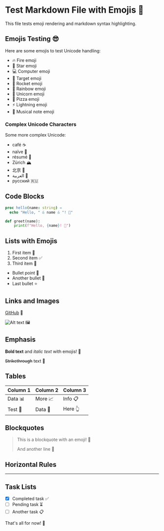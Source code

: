 # Test Markdown File with Emojis 🚀

This file tests emoji rendering and markdown syntax highlighting.

## Emojis Testing 😎

Here are some emojis to test Unicode handling:
- 🔥 Fire emoji
- 🌟 Star emoji  
- 💻 Computer emoji
- 🎯 Target emoji
- 🚀 Rocket emoji
- 🌈 Rainbow emoji
- 🦄 Unicorn emoji
- 🍕 Pizza emoji
- ⚡ Lightning emoji
- 🎵 Musical note emoji

### Complex Unicode Characters

Some more complex Unicode:
- café ☕
- naïve 🤔
- résumé 📄
- Zürich 🏔️
- 北京 🏮
- العربية 🕌
- русский 🇷🇺

## Code Blocks

```nim
proc hello(name: string) =
  echo "Hello, " & name & "! 👋"
```

```python
def greet(name):
    print(f"Hello, {name}! 🐍")
```

## Lists with Emojis

1. First item 📝
2. Second item ✅
3. Third item 🔄

- Bullet point 🎯
- Another bullet 🔘
- Last bullet ⭐

## Links and Images

[GitHub](https://github.com) 🔗

![Alt text](image.png) 🖼️

## Emphasis

**Bold text** and *italic text* with emojis! 💪

~~Strikethrough~~ text 🚫

## Tables

| Column 1 | Column 2 | Column 3 |
|----------|----------|----------|
| Data 📊  | More 📈  | Info 📋  |
| Test 🧪  | Data 💾  | Here 👆  |

## Blockquotes

> This is a blockquote with an emoji! 💬
> 
> And another line 📝

## Horizontal Rules

---

## Task Lists

- [x] Completed task ✅
- [ ] Pending task ⏳
- [ ] Another task 📋

That's all for now! 🎉